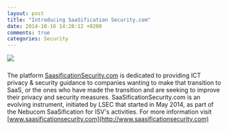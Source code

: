```yaml
---
layout: post
title: "Introducing SaaSification Security.com"
date: 2014-10-16 14:28:12 +0200
comments: true
categories: Security
---
```

<img src="/images/saasificationsecurity.jpeg" style="margin: 0 20px 10px 0">

The platform [SaasificationSecurity.com](http://www.saasificationsecurity.com) is dedicated to providing ICT privacy & security guidance to  companies wanting to make that transition to SaaS, or the ones who have made the transition and are seeking to improve their privacy and security measures. SaaSificationSecurity.com is an evolving instrument, initiated by LSEC that started in May 2014, as part of the Nebucom SaaSification for ISV's activities.
For more information visit [www.saasificationsecurity.com](http://www.saasificationsecurity.com)